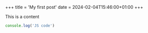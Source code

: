 +++
title = 'My first post'
date = 2024-02-04T15:46:00+01:00
+++

This is a content

```js
console.log('JS code')
```
